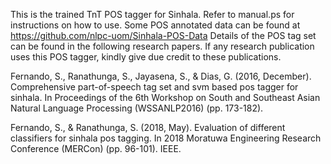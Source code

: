 This is the trained TnT POS tagger for Sinhala. Refer to manual.ps for instructions on how to use. 
Some POS annotated data can be found at https://github.com/nlpc-uom/Sinhala-POS-Data Details of the POS tag set can be found in the following research papers. 
If any research publication uses this POS tagger, kindly give due credit to these publications.

Fernando, S., Ranathunga, S., Jayasena, S., & Dias, G. (2016, December). Comprehensive part-of-speech tag set and svm based pos tagger for sinhala. In Proceedings of the 6th Workshop on South and Southeast Asian Natural Language Processing (WSSANLP2016) (pp. 173-182).


Fernando, S., & Ranathunga, S. (2018, May). Evaluation of different classifiers for sinhala pos tagging. In 2018 Moratuwa Engineering Research Conference (MERCon) (pp. 96-101). IEEE.
